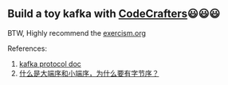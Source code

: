 ## Build a toy kafka with [CodeCrafters](https://app.codecrafters.io/)😃😃😃

BTW, Highly recommend the [exercism.org](https://exercism.org/dashboard)

References:  
1. [kafka protocol doc](https://kafka.apache.org/protocol.html)
2. [什么是大端序和小端序，为什么要有字节序？](https://zhuanlan.zhihu.com/p/352145413)
